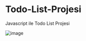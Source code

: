 # Todo-List-Projesi
Javascript ile Todo List Projesi

![image](https://user-images.githubusercontent.com/84620334/224494343-0315993a-5fae-4d5b-9827-3a9278becb23.png)
